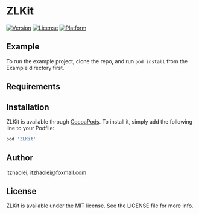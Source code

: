 # ZLKit

[![Version](https://img.shields.io/cocoapods/v/ZLKit.svg?style=flat)](https://cocoapods.org/pods/ZLKit)
[![License](https://img.shields.io/cocoapods/l/ZLKit.svg?style=flat)](https://cocoapods.org/pods/ZLKit)
[![Platform](https://img.shields.io/cocoapods/p/ZLKit.svg?style=flat)](https://cocoapods.org/pods/ZLKit)

## Example

To run the example project, clone the repo, and run `pod install` from the Example directory first.

## Requirements

## Installation

ZLKit is available through [CocoaPods](https://cocoapods.org). To install
it, simply add the following line to your Podfile:

```ruby
pod 'ZLKit'
```

## Author

itzhaolei, itzhaolei@foxmail.com

## License

ZLKit is available under the MIT license. See the LICENSE file for more info.
